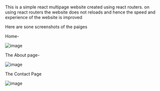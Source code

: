 This is a simple react multipage website created using react routers. on using react routers the website does not reloads and 
hence the speed and experience of the website is improved

Here are sone screenshots of the paiges 

Home-

![image](https://user-images.githubusercontent.com/110547330/194932292-79e53c6f-b515-4b94-b5a3-7d498c78faf6.png)

The About page-

![image](https://user-images.githubusercontent.com/110547330/194935534-de5258e8-464c-44e7-8c61-426640559889.png)

The Contact Page

![image](https://user-images.githubusercontent.com/110547330/194935898-922bbc3e-adfe-40c4-be7d-4a50bd1fba23.png)

